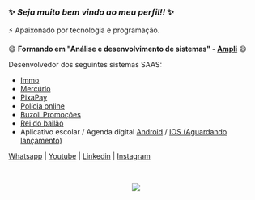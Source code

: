 ### ✨ _Seja muito bem vindo ao meu perfil!!_ ✨
⚡ Apaixonado por tecnologia e programação.

😄 **Formando em "Análise e desenvolvimento de sistemas" - [Ampli](https://www.ampli.com.br)** 😄

Desenvolvedor dos seguintes sistemas SAAS:
- [Immo](https://www.alfasistemas.com.br/sistema/immo)
- [Mercúrio](https://mercurioapp.com.br)
- [PixaPay](https://pixapay.com.br)
- [Polícia online](http://policiaonlineapp.com.br)
- [Buzoli Promoções](http://buzoli.com.br)
- [Rei do bailão](http://clubereidobailao.com.br)
- Aplicativo escolar / Agenda digital [Android](https://play.google.com/store/apps/details?id=com.sicos.escolarApp) / [IOS (Aguardando lançamento)](https://google.com.br)



[Whatsapp](https://api.whatsapp.com/send?phone=5551995502636&text=Ol%C3%A1%20Douglas%20Colombo) |
[Youtube](https://www.youtube.com/channel/UCyHhocrNAX9BAvgj6ZGzMbw) |
[Linkedin](https://www.linkedin.com/in/douglas-colombo-2a0718239) | 
[Instagram](https://www.instagram.com/douglascolombo09/)

<!--
**Douglas09/Douglas09** is a ✨ _special_ ✨ repository because its `README.md` (this file) appears on your GitHub profile.

Here are some ideas to get you started:

- 🔭 I’m currently working on ...
- 🌱 I’m currently learning ...
- 👯 I’m looking to collaborate on ...
- 🤔 I’m looking for help with ...
- 💬 Ask me about ...
- 📫 How to reach me: ...
- 😄 Pronouns: ...
- ⚡ Fun fact: ...
-->

</br>
<p align="center"> <img alingn="center" src="https://profile-counter.glitch.me/Douglas09/count.svg"/></p>
